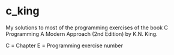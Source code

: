 # c_king
My solutions to most of the programming exercises of the book C Programming A Modern Approach (2nd Edition) by K.N. King.

C = Chapter
E = Programming exercise number
